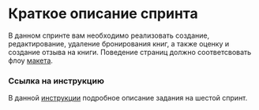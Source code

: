 # Краткое описание спринта
В данном спринте вам необходимо реализовать создание, редактирование, удаление бронирования книг, а также оценку и создание отзыва на книги. Поведение страниц должно соответсвовать флоу [макета](https://www.figma.com/file/d8LhhLjMkaTfPvAcYQULNv/Library---students-file?node-id=3604%3A32182&t=wI5V45Q6Tv4IEfhd-0).

### Ссылка на инструкцию
В данной [инструкции](https://docs.google.com/document/d/17JRBXy4wHg_UmXKQbTPGNi4kL8tGVmjpard5DQEXS50/edit) подробное описание задания на шестой спринт.
